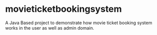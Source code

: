 # movieticketbookingsystem
A Java Based project to demonstrate how movie ticket booking system works in the user as well as admin domain.
